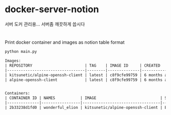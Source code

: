 # docker-server-notion
서버 도커 관리용... 서버좀 깨끗하게 씁시다


# 

Print docker container and images as notion table format

```sh
python main.py
```

```txt
Images:
| REPOSITORY                       | TAG    | IMAGE ID     | CREATED      | SIZE   |
|----------------------------------|--------|--------------|--------------|--------|
| kitsunetic/alpine-openssh-client | latest | c8f9cfe99759 | 6 months ago | 12.3MB |
| alpine-openssh-client            | latest | c8f9cfe99759 | 6 months ago | 12.3MB |


Containers:
| CONTAINER ID | NAMES           | IMAGE                            | STATUS                    | SIZE                |
|--------------|-----------------|----------------------------------|---------------------------|---------------------|
| 2b33238d1fd0 | wonderful_elion | kitsunetic/alpine-openssh-client | Exited (0) 56 minutes ago | 0B (virtual 12.3MB) |
```
